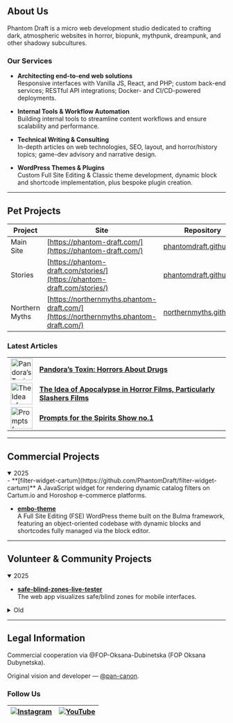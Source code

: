 ## About Us

Phantom Draft is a micro web development studio dedicated to crafting dark, atmospheric websites in horror, biopunk, mythpunk, dreampunk, and other shadowy subcultures.

### Our Services

- **Architecting end-to-end web solutions**   
  Responsive interfaces with Vanilla JS, React, and PHP; custom back-end services; RESTful API integrations; Docker- and CI/CD-powered deployments.

- **Internal Tools & Workflow Automation**   
  Building internal tools to streamline content workflows and ensure scalability and performance.

- **Technical Writing & Consulting**   
  In-depth articles on web technologies, SEO, layout, and horror/history topics; game-dev advisory and narrative design.

- **WordPress Themes & Plugins**   
  Custom Full Site Editing & Classic theme development, dynamic block and shortcode implementation, plus bespoke plugin creation.

---

## Pet Projects

| Project         | Site                                                                         | Repository                                                                                     |
|-----------------|------------------------------------------------------------------------------|------------------------------------------------------------------------------------------------|
| Main Site       | [https://phantom-draft.com/](https://phantom-draft.com/)                     | [phantomdraft.github.io](https://github.com/PhantomDraft/phantomdraft.github.io)               |
| Stories         | [https://phantom-draft.com/stories/](https://phantom-draft.com/stories/)     | [phantomdraft.github.io](https://github.com/PhantomDraft/phantomdraft.github.io)               |
| Northern Myths  | [https://northernmyths.phantom-draft.com/](https://northernmyths.phantom-draft.com/) | [northernmyths.github.io](https://github.com/PhantomDraft/northernmyths.github.io)             |

### Latest Articles

|  |  |
|---|---|
| [<img src="https://phantom-draft.com/images/articles/horror-about-drugs/cover.webp" alt="Pandora’s Toxin" width="50" height="50" />](https://phantom-draft.com/articles/pandoras-toxin/) | [**Pandora’s Toxin: Horrors About Drugs**](https://phantom-draft.com/articles/pandoras-toxin/) |
| [<img src="https://phantom-draft.com/images/articles/the-idea-of-apocalypse-in-horror-films-particularly-slashers-films/cover.webp" alt="The Idea of Apocalypse" width="50" height="50" />](https://phantom-draft.com/articles/the-idea-of-apocalypse-in-horror-films-particularly-slashers-films/) | [**The Idea of Apocalypse in Horror Films, Particularly Slashers Films**](https://phantom-draft.com/articles/the-idea-of-apocalypse-in-horror-films-particularly-slashers-films/) |
| [<img src="https://phantom-draft.com/images/stories/No.1/splash-page/cover.webp" alt="Prompts for the Spirits Show no.1" width="50" height="50" />](https://phantom-draft.com/articles/prompts-and-references-for-the-first-episode-of-the-spirits-show/) | [**Prompts for the Spirits Show no.1**](https://phantom-draft.com/articles/prompts-and-references-for-the-first-episode-of-the-spirits-show/) |

---

## Commercial Projects

<details open>
<summary>2025</summary>
- **[filter-widget-cartum](https://github.com/PhantomDraft/filter-widget-cartum)**   
  A JavaScript widget for rendering dynamic catalog filters on Cartum.io and Horoshop e-commerce platforms.

- **[embo-theme](https://github.com/bogdan2143/embo-theme)**   
  A Full Site Editing (FSE) WordPress theme built on the Bulma framework, featuring an object-oriented codebase with dynamic blocks and shortcodes fully managed via the block editor.
</details>

---

## Volunteer & Community Projects

<details open>
<summary>2025</summary>

- **[safe-blind-zones-live-tester](https://github.com/PhantomDraft/safe-blind-zones-live-tester)**   
  The web app visualizes safe/blind zones for mobile interfaces.
</details>

<details>
<summary>Old</summary>

- **[subscription-manager-wp](https://github.com/PhantomDraft/subscription-manager-wp)**   
  Automates WooCommerce subscription management: assigns roles, calculates periods (1 copy = 1 month), auto-renews subscriptions, and provides admin pages for subscriber oversight.

- **[country-blocker-wp](https://github.com/PhantomDraft/country-blocker-wp)**   
  Restricts site or content access by visitor country: full-site blocking, selective content hiding by ID/slug, and custom redirects/messages.

- **[content-protector-wp](https://github.com/PhantomDraft/content-protector-wp)**   
  Protects posts, pages, WooCommerce products, bbPress forums, categories, and tags with global or per-item passwords and role-based locks.

- **[group-hide-site-wp](https://github.com/PhantomDraft/group-hide-site-wp)**   
  Flexible content hiding: complete site redirects, role-based access, and individual content hiding by ID/slug with custom group settings.
</details>

---

## Legal Information

Commercial cooperation via @FOP-Oksana-Dubinetska (FOP Oksana Dubynetska).

Original vision and developer — [@pan-canon](https://github.com/pan-canon).

### Follow Us

| [![Instagram](https://img.shields.io/badge/Instagram-%23E4405F?style=flat&logo=Instagram&logoColor=white)](https://www.instagram.com/horrorprom) | [![YouTube](https://img.shields.io/badge/YouTube-%23FF0000?style=flat&logo=YouTube&logoColor=white)](https://www.youtube.com/@spirits-show) |
|:-------------------------------------------------------------------------------------------------------------------:|:-------------------------------------------------------------------------------------------------------------------------:|
